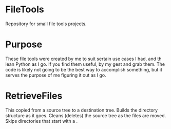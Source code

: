 # FileTools
Repository for small file tools projects.

# Purpose
These file tools were created by me to suit sertain use cases I had,
and th lean Python as I go. If you find them useful, by my gest and grab them.
The code is likely not going to be the best way to accomplish something, but it 
serves the purpose of me figuring it out as I go.

# RetrieveFiles
This copied from a source tree to a destination tree. 
Builds the directory structure as it goes.
Cleans (deletes) the source tree as the files are moved.
Skips directories that start with a .



